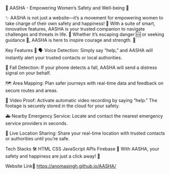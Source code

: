 🌸 AASHA - Empowering Women’s Safety and Well-being 🌸

✨ AASHA is not just a website—it’s a movement for empowering women to take charge of their own safety and happiness! 💖 With a suite of smart, innovative features, AASHA is your trusted companion to navigate challenges and threats in life. 🙌 Whether it’s escaping danger 🆘 or seeking guidance 🙏, AASHA is here to inspire courage and strength. 💪

Key Features 🌟
🗣️ Voice Detection: 
Simply say “help,” and AASHA will instantly alert your trusted contacts or local authorities.

📱 Fall Detection: 
If your phone detects a fall, AASHA will send a distress signal on your behalf.

🗺️ Area Mapping: 
Plan safer journeys with real-time data and feedback on secure routes and areas.

🎥 Video Proof: 
Activate automatic video recording by saying “help.” The footage is securely stored in the cloud for your safety.

🚑 Nearby Emergency Service: 
Locate and contact the nearest emergency service providers in seconds.

📍 Live Location Sharing: 
Share your real-time location with trusted contacts or authorities until you’re safe.

Tech Stacks 🛠️
HTML
CSS
JavaScript
APIs
Firebase
💖 With AASHA, your safety and happiness are just a click away! 💖

Website Link🔗 https://anomasingh.github.io/AASHA/
